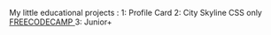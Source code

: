 My little educational projects :
1: Profile Card
2: City Skyline CSS only <a href='https://www.freecodecamp.org/learn/2022/responsive-web-design/learn-css-variables-by-building-a-city-skyline'>FREECODECAMP </a>
3: Junior+ 